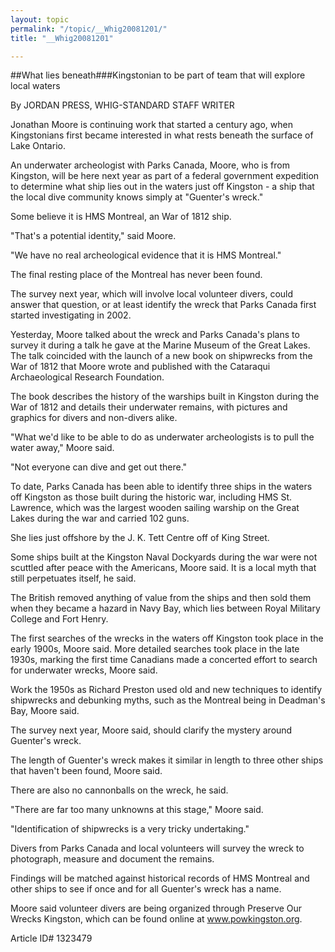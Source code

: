 ```yaml
---
layout: topic
permalink: "/topic/__Whig20081201/"
title: "__Whig20081201"

---
```


##What lies beneath###Kingstonian to be part of team that will explore local waters

By JORDAN PRESS, WHIG-STANDARD STAFF WRITER

<div class="column2">

<p>Jonathan Moore is continuing work that started a century ago, when Kingstonians first became interested in what rests beneath the surface of Lake Ontario.

An underwater archeologist with Parks Canada, Moore, who is from Kingston, will be here next year as part of a federal government expedition to determine what ship lies out in the waters just off Kingston - a ship that the local dive community knows simply at "Guenter's wreck."

Some believe it is HMS Montreal, an War of 1812 ship.

"That's a potential identity," said Moore.

"We have no real archeological evidence that it is HMS Montreal."

The final resting place of the Montreal has never been found.

The survey next year, which will involve local volunteer divers, could answer that question, or at least identify the wreck that Parks Canada first started investigating in 2002.

Yesterday, Moore talked about the wreck and Parks Canada's plans to survey it during a talk he gave at the Marine Museum of the Great Lakes. The talk coincided with the launch of a new book on shipwrecks from the War of 1812 that Moore wrote and published with the Cataraqui Archaeological Research Foundation.

The book describes the history of the warships built in Kingston during the War of 1812 and details their underwater remains, with pictures and graphics for divers and non-divers alike.

"What we'd like to be able to do as underwater archeologists is to pull the water away," Moore said.

"Not everyone can dive and get out there."

To date, Parks Canada has been able to identify three ships in the waters off Kingston as those built during the historic war, including HMS St. Lawrence, which was the largest wooden sailing warship on the Great Lakes during the war and carried 102 guns.

She lies just offshore by the J. K. Tett Centre off of King Street.

Some ships built at the Kingston Naval Dockyards during the war were not scuttled after peace with the Americans, Moore said. It is a local myth that still perpetuates itself, he said.

The British removed anything of value from the ships and then sold them when they became a hazard in Navy Bay, which lies between Royal Military College and Fort Henry.

The first searches of the wrecks in the waters off Kingston took place in the early 1900s, Moore said. More detailed searches took place in the late 1930s, marking the first time Canadians made a concerted effort to search for underwater wrecks, Moore said.

Work the 1950s as Richard Preston used old and new techniques to identify shipwrecks and debunking myths, such as the Montreal being in Deadman's Bay, Moore said.

The survey next year, Moore said, should clarify the mystery around Guenter's wreck.

The length of Guenter's wreck makes it similar in length to three other ships that haven't been found, Moore said.

There are also no cannonballs on the wreck, he said.

"There are far too many unknowns at this stage," Moore said.

"Identification of shipwrecks is a very tricky undertaking."

Divers from Parks Canada and local volunteers will survey the wreck to photograph, measure and document the remains.

Findings will be matched against historical records of HMS Montreal and other ships to see if once and for all Guenter's wreck has a name.

Moore said volunteer divers are being organized through Preserve Our Wrecks Kingston, which can be found online at www.powkingston.org.

</div>

Article ID# 1323479

